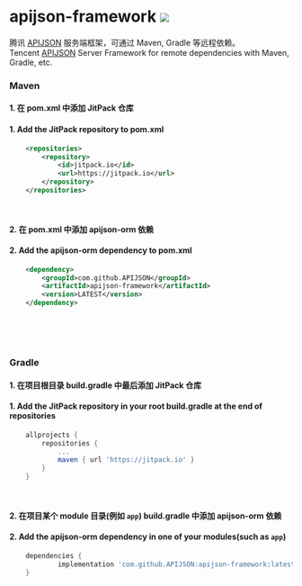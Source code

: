 # apijson-framework  [![](https://jitpack.io/v/APIJSON/apijson-framework.svg)](https://jitpack.io/#APIJSON/apijson-framework)
腾讯 [APIJSON](https://github.com/Tencent/APIJSON) 服务端框架，可通过 Maven, Gradle 等远程依赖。<br />
Tencent [APIJSON](https://github.com/Tencent/APIJSON) Server Framework for remote dependencies with Maven, Gradle, etc.

### Maven
#### 1. 在 pom.xml 中添加 JitPack 仓库
#### 1. Add the JitPack repository to pom.xml
```xml
	<repositories>
		<repository>
		    <id>jitpack.io</id>
		    <url>https://jitpack.io</url>
		</repository>
	</repositories>
```
<br />

#### 2. 在 pom.xml 中添加 apijson-orm 依赖
#### 2. Add the apijson-orm dependency to pom.xml
```xml
	<dependency>
	    <groupId>com.github.APIJSON</groupId>
	    <artifactId>apijson-framework</artifactId>
	    <version>LATEST</version>
	</dependency>
```

<br />
<br />
<br />

### Gradle
#### 1. 在项目根目录 build.gradle 中最后添加 JitPack 仓库
#### 1. Add the JitPack repository in your root build.gradle at the end of repositories
```gradle
	allprojects {
		repositories {
			...
			maven { url 'https://jitpack.io' }
		}
	}
```
<br />

#### 2. 在项目某个 module 目录(例如 `app`) build.gradle 中添加 apijson-orm 依赖
#### 2. Add the apijson-orm dependency in one of your modules(such as `app`)
```gradle
	dependencies {
	        implementation 'com.github.APIJSON:apijson-framework:latest'
	}
```
